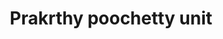 ---
title: "Prakrthy poochetty unit"
url: /thiruvananthapuram/prakrthy-poochetty-unit/
shop: garden centre
---